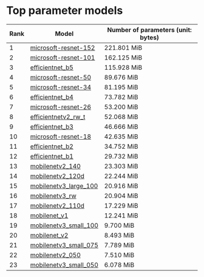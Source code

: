 # Top parameter models

| Rank | Model | Number of parameters (unit: bytes) |
| --- | --- | --- |
| 1 | <a href="microsoft-resnet-152.md">microsoft-resnet-152</a> | 221.801 MiB |
| 2 | <a href="microsoft-resnet-101.md">microsoft-resnet-101</a> | 162.125 MiB |
| 3 | <a href="efficientnet_b5.md">efficientnet_b5</a> | 115.928 MiB |
| 4 | <a href="microsoft-resnet-50.md">microsoft-resnet-50</a> | 89.676 MiB |
| 5 | <a href="microsoft-resnet-34.md">microsoft-resnet-34</a> | 81.195 MiB |
| 6 | <a href="efficientnet_b4.md">efficientnet_b4</a> | 73.782 MiB |
| 7 | <a href="microsoft-resnet-26.md">microsoft-resnet-26</a> | 53.200 MiB |
| 8 | <a href="efficientnetv2_rw_t.md">efficientnetv2_rw_t</a> | 52.068 MiB |
| 9 | <a href="efficientnet_b3.md">efficientnet_b3</a> | 46.666 MiB |
| 10 | <a href="microsoft-resnet-18.md">microsoft-resnet-18</a> | 42.635 MiB |
| 11 | <a href="efficientnet_b2.md">efficientnet_b2</a> | 34.752 MiB |
| 12 | <a href="efficientnet_b1.md">efficientnet_b1</a> | 29.732 MiB |
| 13 | <a href="mobilenetv2_140.md">mobilenetv2_140</a> | 23.303 MiB |
| 14 | <a href="mobilenetv2_120d.md">mobilenetv2_120d</a> | 22.244 MiB |
| 15 | <a href="mobilenetv3_large_100.md">mobilenetv3_large_100</a> | 20.916 MiB |
| 16 | <a href="mobilenetv3_rw.md">mobilenetv3_rw</a> | 20.904 MiB |
| 17 | <a href="mobilenetv2_110d.md">mobilenetv2_110d</a> | 17.229 MiB |
| 18 | <a href="mobilenet_v1.md">mobilenet_v1</a> | 12.241 MiB |
| 19 | <a href="mobilenetv3_small_100.md">mobilenetv3_small_100</a> | 9.700 MiB |
| 20 | <a href="mobilenet_v2.md">mobilenet_v2</a> | 8.493 MiB |
| 21 | <a href="mobilenetv3_small_075.md">mobilenetv3_small_075</a> | 7.789 MiB |
| 22 | <a href="mobilenetv2_050.md">mobilenetv2_050</a> | 7.510 MiB |
| 23 | <a href="mobilenetv3_small_050.md">mobilenetv3_small_050</a> | 6.078 MiB |
